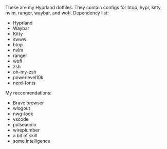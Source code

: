 These are my Hyprland dotfiles.
They contain configs for btop, hypr, kitty, nvim, ranger, waybar, and wofi.
Dependency list:
  - Hyprland
  - Waybar
  - Kitty
  - swww
  - btop
  - nvim
  - ranger
  - wofi
  - zsh
  - oh-my-zsh
  - powerlevel10k
  - nerd-fonts

My reccomendations:
  - Brave browser
  - wlogout
  - nwg-look
  - vscode
  - pulseaudio
  - wireplumber
  - a bit of skill
  - some intelligence
  
